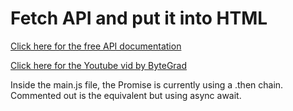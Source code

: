 # Fetch API and put it into HTML
<a target="_blank" href="https://jsonplaceholder.typicode.com/guide/">Click here for the free API documentation</a>

<a target="_blank" href="https://www.youtube.com/watch?v=zUcc4vW-jsI&ab_channel=ByteGrad">Click here for the Youtube vid by ByteGrad</a>

Inside the main.js file, the Promise is currently using a .then chain. Commented out is the equivalent but using async await.